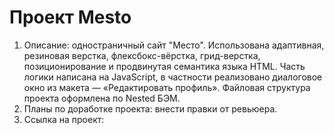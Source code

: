 # Проект Mesto
1. Описание: одностраничный сайт "Место". Использована адаптивная, резиновая верстка, флексбокс-вёрстка, грид-верстка, позиционирование и продвинутая семантика языка HTML. Часть логики написана на JavaScript, в частности реализовано диалоговое окно из макета — «Редактировать профиль». Файловая структура проекта оформлена по Nested БЭМ.
2. Планы по доработке проекта: внести правки от ревьюера.
3. Ссылка на проект:
